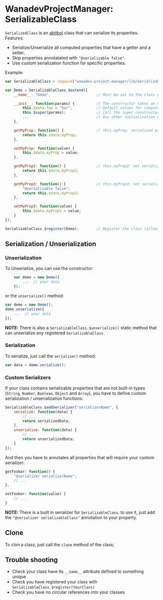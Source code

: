 # WanadevProjectManager: SerializableClass

`SerializedClass` is an [abitbol][] class that can serialize its properties. Features:

* Serialize/Unserialize all computed properties that have a getter and a setter,
* Skip properties annotatated with `"@serializable false"`.
* Use custom serialization function for specific properties.

Example:

```javascript
var SerializableClass = require("wanadev-project-manager/lib/SerializableClass");

var Demo = SerializableClass.$extend({
    __name__: "Demo",                     // Must be set to the class name

    __init__: function(params) {          // The constructor takes an object containing values for computed properties (optional)
        this.$data.foo = "bar";           // Default values for computed properties
        this.$super(params);              // Call the super constructor to apply given values
        ...                               // Any other initialization code you need
    },

    getMyProp: function() {               // this.myProp: serialized propery (getter + setter)
        return this.$data.myProp;
    },

    setMyProp: function(value) {
        this.$data.myProp = value;
    },

    getMyProp2: function() {              // this.myProp2: not serialized (no setter)
        return this.$data.myProp2;
    },

    getMyProp3: function() {              // this.myProp3: not serialized (annotated with "@serializable false")
        "@serializable false";
        return this.$data.myProp3;
    },

    setMyProp3: function(value) {
        this.$data.myProp3 = value;
    }
});

SerializableClass.$register(Demo);        // Register the class (allows automatic unserialization)
```


## Serialization / Unserialization

### Unserialization

To Unserialize, you can use the constructor:

```javascript
    var demo = new Demo({
        ...  // your data
    });
```

or the `unserialize()` method:

```javascript
var demo = new Demo();
demo.unserialize({
    ...  // your data
});
```

__NOTE:__ There is also a `SerializableClass.$unserialize()` static method that can unserialize any registered `SerializableClass`.


### Serialization

To serialize, just call the `serialize()` method:

```javascript
var data = demo.serialize();
```


### Custom Serializers

If your class contains serializable properties that are not built-in types (`String`, `Number`, `Boolean`, `Object` and `Array`),
you have to define custom serialization / unserialization functions:

```javascript
SerializableClass.$addSerializer("serializerName", {
    serialize: function(data) {
        // ...
        return serializedData;
    },
    unserialize: function(data) {
        // ...
        return unserializedData;
    }
});
```

And then you have to annotates all properties that will require your custom serializer:

```javascript
getFoobar: function() {
    "@serializer serializerName";
    // ...
},

setFoobar: function(value) {
    // ...
}
```

__NOTE:__ There is a built in serializer for `SerializableClass`. to use it, just add the `"@serializer serializableClass"` annotation to your property.


## Clone

To clon a class, just call the `clone` method of the class;


## Trouble shooting

* Check your class have its `__name__` attribute defined to something unique
* Check you have registered your class with `SerializableClass.$register(YourClass)`
* Check you have no circular references into your classes


[abitbol]: https://github.com/wanadev/abitbol
